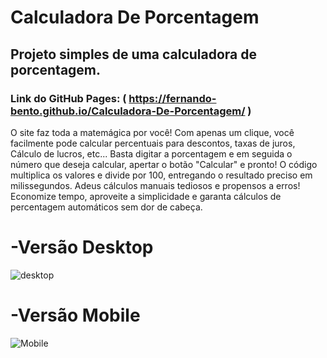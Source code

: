 # Calculadora De Porcentagem
## Projeto simples de uma calculadora de porcentagem.
### Link do GitHub Pages: ( https://fernando-bento.github.io/Calculadora-De-Porcentagem/ )

O site faz toda a matemágica por você! Com apenas um clique, você facilmente pode calcular percentuais para 
descontos, taxas de juros, Cálculo de lucros, etc... Basta digitar a porcentagem e em seguida o número que deseja calcular, 
apertar o botão "Calcular" e pronto! O código multiplica os valores e divide por 100, entregando o resultado preciso em milissegundos. 
Adeus cálculos manuais tediosos e propensos a erros! Economize tempo, aproveite a simplicidade e garanta
cálculos de percentagem automáticos sem dor de cabeça.

# -Versão Desktop

![desktop](https://github.com/Fernando-Bento/Calculadora-De-Porcentagem/assets/98424711/fd73f02b-c9ec-4824-8396-11f994036244)

# -Versão Mobile

![Mobile](https://github.com/Fernando-Bento/Calculadora-De-Porcentagem/assets/98424711/4db91781-8720-4bee-8aa4-351214a85e5f)
